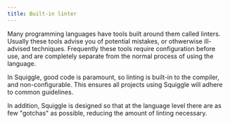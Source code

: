 ```yaml
---
title: Built-in linter
---
```


Many programming languages have tools built around them called linters. Usually
these tools advise you of potential mistakes, or othwerwise ill-advised
techniques. Frequently these tools require configuration before use, and are
completely separate from the normal process of using the language.

In Squiggle, good code is paramount, so linting is built-in to the compiler, and
non-configurable. This ensures all projects using Squiggle will adhere to common
guidelines.

In addition, Squiggle is designed so that at the language level there are as few
"gotchas" as possible, reducing the amount of linting necessary.
